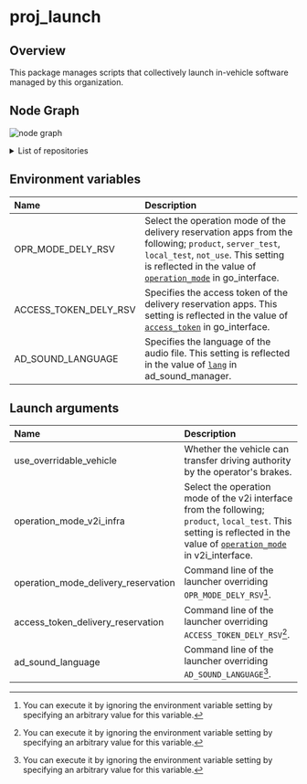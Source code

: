 # proj_launch

## Overview
This package manages scripts that collectively launch in-vehicle software managed by this organization.

## Node Graph
![node graph](http://www.plantuml.com/plantuml/proxy?src=https://raw.githubusercontent.com/eve-autonomy/proj_launch/docs/node_graph.pu)

<details><summary>List of repositories</summary><div>

- Nodes
  - System State management:
    - [/autoware_state_machine](https://github.com/eve-autonomy/autoware_state_machine)
  - HMI control:
    - Sound control:
      - [/ad_sound_manager](https://github.com/eve-autonomy/ad_sound_manager)
      - /sound_bgm[/audio_driver](https://github.com/eve-autonomy/audio_driver)
      - /sound_voice_alarm[/audio_driver](https://github.com/eve-autonomy/audio_driver)
    - Lamp control:
      - [/ad_status_lamp_manager](https://github.com/eve-autonomy/ad_status_lamp_manager)
      - [/delivery_reservation_lamp_manager](https://github.com/eve-autonomy/delivery_reservation_lamp_manager)
      - [/warning_lamp_manager](https://github.com/eve-autonomy/warning_lamp_manager)
    - Button control:
      - [/button_manager](https://github.com/eve-autonomy/button_manager)
      - [/engage_srv_converter](https://github.com/eve-autonomy/engage_srv_converter)
  - Delivery reservation app cooperation:
    - [/go_interface](https://github.com/eve-autonomy/go_interface)
  - V2I infrastructure cooperation:
    - [/v2i_interface](https://github.com/eve-autonomy/v2i_interface)

- Message definition
  - System State management:
    - [autoware_state_machine_msgs](https://github.com/eve-autonomy/autoware_state_machine_msgs)
  - HMI control:
    - Sound control:
      - [audio_driver_msgs](https://github.com/eve-autonomy/audio_driver_msgs)
  - Delivery reservation app cooperation:
    - [go_interface](https://github.com/eve-autonomy/go_interface)

- Parameters
  - Delivery reservation app cooperation:
    - [go_interface_params.default](https://github.com/eve-autonomy/go_interface_params.default)
  - V2I infrastructure cooperation:
    - [v2i_interface_params.default](https://github.com/eve-autonomy/v2i_interface_params.default)

- Dataset
  - HMI control:
    - Sound control:
      - [ad_sound.default](https://github.com/eve-autonomy/ad_sound.default)

</div></details>

## Environment variables

|Name|Description|
|:---|:----------|
|OPR_MODE_DELY_RSV|Select the operation mode of the delivery reservation apps from the following; `product`, `server_test`, `local_test`, `not_use`. This setting is reflected in the value of [`operation_mode`](https://github.com/eve-autonomy/go_interface#launch-arguments) in go_interface.|
|ACCESS_TOKEN_DELY_RSV|Specifies the access token of the delivery reservation apps. This setting is reflected in the value of [`access_token`](https://github.com/eve-autonomy/go_interface#launch-arguments) in go_interface.|
|AD_SOUND_LANGUAGE|Specifies the language of the audio file. This setting is reflected in the value of [`lang`](https://github.com/eve-autonomy/ad_sound_manager#launch-arguments) in ad_sound_manager.|

## Launch arguments

|Name|Description|
|:---|:----------|
|use_overridable_vehicle|Whether the vehicle can transfer driving authority by the operator's brakes.|
|operation_mode_v2i_infra|Select the operation mode of the v2i interface from the following; `product`, `local_test`. This setting is reflected in the value of [`operation_mode`](https://github.com/eve-autonomy/v2i_interface#launch-arguments) in v2i_interface.|
|operation_mode_delivery_reservation|Command line of the launcher overriding `OPR_MODE_DELY_RSV`[^1].|
|access_token_delivery_reservation|Command line of the launcher overriding `ACCESS_TOKEN_DELY_RSV`[^1].|
|ad_sound_language|Command line of the launcher overriding `AD_SOUND_LANGUAGE`[^1].|

[^1]: You can execute it by ignoring the environment variable setting by specifying an arbitrary value for this variable.

